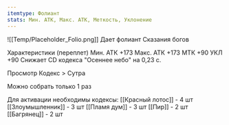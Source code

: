 ```yaml
---
itemtype: Фолиант
stats: Мин. АТК, Макс. АТК, Меткость, Уклонение 
---
```

![[Temp/Placeholder_Folio.png]]
Дает фолиант Сказания богов

Характеристики (переплет)
Мин. АТК +173
Макс. АТК +173
МТК +90
УКЛ +90
Снижает CD кодекса "Осеннее небо" на 0,23 с.

Просмотр Кодекс > Сутра

Можно собрать только 1 раз

Для активации необходимы кодексы: 
[[Красный лотос]]  - 4 шт
[[Злоумышленник]]  - 3 шт
[[Пламя дум]]  - 3 шт
[[Пир]]  - 2 шт
[[Багрянец]]  - 2 шт

